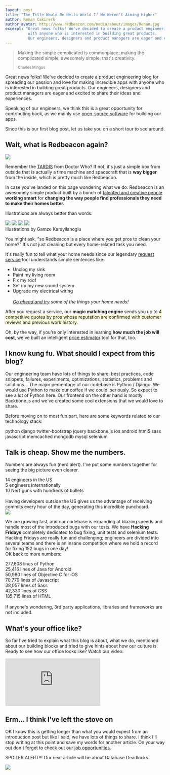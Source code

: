 ```yaml
---
layout: post
title: "The Title Would Be Hello World If We Weren't Aiming Higher"
author: Renan Cakirerk
author_avatar: http://www.redbeacon.com/media/about/images/Renan.jpg
excerpt: "Great news folks! We've decided to create a product engineering blog for spreading our passion and love for making incredible apps
          with anyone who is interested in building great products.
          Our engineers, designers and product managers are eager and excited to share their ideas and experiences."
---
```


<blockquote>
  <p class="lead"> Making the simple complicated is commonplace; making the complicated simple, awesomely simple, that's creativity.</p>
  <small>Charles Mingus</small>
</blockquote>

<p>
Great news folks! We've decided to create a product engineering blog for spreading our passion and love for making incredible apps
with anyone who is interested in building great products.
Our engineers, designers and product managers are eager and excited to share their ideas and experiences.
</p>

<p>
Speaking of our engineers, we think this is a great opportunity for contributing back, as we mainly use
<a href="http://en.wikipedia.org/wiki/Open-source_software" target="_blank">open-source software</a> for building our apps.
</p>

<p>
Since this is our first blog post, let us take you on a short tour to see around.
</p>

<h2>Wait, what is Redbeacon again?</h2>

<img src="{{ site.baseurl }}assets/images/tardis.png">

<p>
Remember the <a href="http://en.wikipedia.org/wiki/TARDIS" target="_blank">TARDIS</a> from Doctor Who? If not, it's just a simple box
from outside that is actually a time machine and spacecraft that is <strong>way bigger</strong> from the inside, which is
pretty much like Redbeacon.
</p>

<p>
In case you've landed on this page wondering what we do: Redbeacon is an awesomely simple product built by a bunch of
<a href="http://redbeacon.com/about/team" target="_blank">talented and creative people</a> <strong>working smart</strong> for
<strong>changing the way people find professionals they need to make their homes better.</strong>
</p>

<p>
Illustrations are always better than words:
</p>

<div>
  <img src="{{ site.baseurl }}assets/images/rb-1.jpg">
  <img src="{{ site.baseurl }}assets/images/rb-2.jpg">
  <img src="{{ site.baseurl }}assets/images/rb-3.jpg">
  <img src="{{ site.baseurl }}assets/images/rb-4.jpg">
  <div class="img-info">Illustrations by Gamze Karayilanoglu</div>
</div>

<p>
You might ask, "so Redbeacon is a place where you get pros to clean your home?"
It's not just cleaning but every home-related task you need.
</p>

<p>
It's really fun to tell what your home needs since our legendary <a href="http://www.redbeacon.com/request_services" target="_blank">request service</a> tool
understands simple sentences like:
<ul style="margin-top: 0px">
  <li>Unclog my sink</li>
  <li>Paint my living room</li>
  <li>Fix my roof</li>
  <li>Set up my new sound system</li>
  <li>Upgrade my electrical wiring</li>
  <br><i><a href="http://www.redbeacon.com/request_services" target="_blank">Go ahead and try</a> some of the things your home needs!</i>
</ul>
</p>

<p>
After you request a service, our <strong>magic matching engine</strong> sends you up to <span  style="background-color: #ffffdd;">4 competitive quotes by
  pros whose reputation are confirmed with customer reviews and previous work history.</span>
</p>

<p>
Oh, by the way, if you're only interested in learning <strong>how much the job will cost</strong>, we've built an intelligent
<a href="http://redbeacon.com/price-estimator" target="_blank">price estimator</a> tool for that, too.
</p>

<h2>I know kung fu. What should I expect from this blog?</h2>

<p>
Our engineering team have lots of things to share: best practices, code snippets, failures, experiments, optimizations, statistics,
problems and solutions...
The major percentage of our codebase is Python / Django. We would use Python to make our coffee if we could, seriously. So expect
to see a lot of Python here. Our frontend on the other hand is mostly Backbone.js and we've created some cool extensions that we
would love to share.
</p>

<p>
Before moving on to most fun part, here are some keywords related to our technology stack:
</p>

<p class="text-center giant-labels">
<label class="label label-info">python</label>
<label class="label label-info">django</label>
<label class="label label-info">twitter-bootstrap</label>
<label class="label label-info">jquery</label>
<label class="label label-info">backbone.js</label>
<label class="label label-info">ios</label>
<label class="label label-info">android</label>
<label class="label label-info">html5</label>
<label class="label label-info">sass</label>
<label class="label label-info">javascript</label>
<label class="label label-info">memcached</label>
<label class="label label-info">mongodb</label>
<label class="label label-info">mysql</label>
<label class="label label-info">selenium</label>
</p>

<h2>Talk is cheap. Show me the numbers.</h2>

<p>
Numbers are always fun (nerd alert). I've put some numbers together for seeing the big picture even clearer.
<div class="text-center fact"><span class="semi-bold">14</span> engineers in the US</div>
<div class="text-center fact"><span class="semi-bold">5</span> engineers internationally</div>
<div class="text-center fact"><span class="semi-bold">10</span> Nerf guns with hundreds of bullets</div>

<br>
Having developers outside the US gives us the advantage of receiving commits every hour of the day, generating this incredible punchcard.<br>
<img src="{{ site.baseurl }}assets/images/punchcard.png">
</p>

<p>
We are growing fast, and our codebase is expanding at blazing speeds and handle most of the introduced bugs with our tests.
We have <strong>Hacking Fridays</strong> completely dedicated to bug fixing,
unit tests and selenium tests. Hacking Fridays are really fun and challenging; engineers are divided into several teams and there is an
insane competition where we hold a record for fixing <span class="medium">152 bugs</span> in one day!

<br>
OK back to more numbers:
<div class="text-center fact"><span class="semi-bold">277,608</span> lines of <span class="semi-bold">Python</span></div>
<div class="text-center fact"><span class="semi-bold">25,416</span> lines of <span class="semi-bold">Java</span> for Android</div>
<div class="text-center fact"><span class="semi-bold">50,980</span> lines of <span class="semi-bold">Objective C</span> for iOS</div>
<div class="text-center fact"><span class="semi-bold">70,779</span> lines of <span class="semi-bold">Javascript</span></div>
<div class="text-center fact"><span class="semi-bold">38,057</span> lines of <span class="semi-bold">Sass</span></div>
<div class="text-center fact"><span class="semi-bold">42,330</span> lines of <span class="semi-bold">CSS</span></div>
<div class="text-center fact"><span class="semi-bold">185,715</span> lines of <span class="semi-bold">HTML</span></div>
<br>
If anyone's wondering, 3rd party applications, libraries and frameworks are not included.
</p>

<h2>What's your office like?</h2>
<p>
So far I've tried to explain what this blog is about, what we do, mentioned about our building blocks and tried to
give hints about how our culture is. Ready to see how our office looks like? Watch our video:
</p>
<p>
<iframe frameborder="0" allowfullscreen="" src="http://www.youtube.com/embed/YK1xbJjKYXw?rel=0"></iframe>
</p>

<h2>Erm... I think I've left the stove on</h2>
<p>
OK I know this is getting longer than what you would expect from an introduction post but like I said, we have lots of things to share.
I think I'll stop writing at this point and save my words for another article. On your way out don't forget to check out our
<a href="http://www.redbeacon.com/about/jobs/" target="_blank">job opportunities</a>.
</p>
<p>
SPOILER ALERT!!! Our next article will be about Database Deadlocks.
</p>

<img src="{{ site.baseurl }}assets/images/cat-sees-the-end.jpg">
